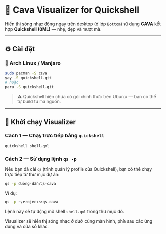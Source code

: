 # 🎵 Cava Visualizer for Quickshell

Hiển thị sóng nhạc động ngay trên desktop (ở lớp `Bottom`) sử dụng **CAVA** kết hợp **Quickshell (QML)** — nhẹ, đẹp và mượt mà.

---

## ⚙️ Cài đặt

### 🐧 Arch Linux / Manjaro

```bash
sudo pacman -S cava
yay -S quickshell-git
# hoặc
paru -S quickshell-git
```

> ⚠️ Quickshell hiện chưa có gói chính thức trên Ubuntu — bạn có thể tự build từ mã nguồn.

---

## 🚀 Khởi chạy Visualizer

### Cách 1 — Chạy trực tiếp bằng `quickshell`

```bash
quickshell shell.qml
```

### Cách 2 — Sử dụng lệnh `qs -p`

Nếu bạn đã cài `qs` (trình quản lý profile của Quickshell), bạn có thể chạy trực tiếp từ thư mục dự án:

```bash
qs -p đường-dẫn/qs-cava
```

Ví dụ:

```bash
qs -p ~/Projects/qs-cava
```

Lệnh này sẽ tự động mở shell `shell.qml` trong thư mục đó.

Visualizer sẽ hiển thị sóng nhạc ở dưới cùng màn hình, phía sau các ứng dụng và cửa sổ khác.
